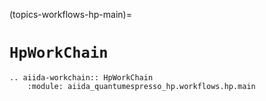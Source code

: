 (topics-workflows-hp-main)=

# `HpWorkChain`

```{eval-rst}
.. aiida-workchain:: HpWorkChain
    :module: aiida_quantumespresso_hp.workflows.hp.main
```
